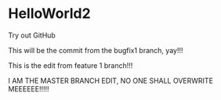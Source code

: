 # HelloWorld2
Try out GitHub


This will be the commit from the bugfix1 branch, yay!!!


This is the edit from feature 1 branch!!!





I AM THE MASTER BRANCH EDIT, NO ONE SHALL OVERWRITE MEEEEEE!!!!!


